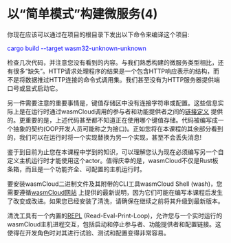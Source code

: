 # 以“简单模式”构建微服务(4)

你现在应该可以通过在项目的根目录下发出以下命令来编译这个项目:

<font color=Blue>cargo build --target wasm32-unknown-unknown</font>

检查几次代码，并注意您没有看到的内容。与我们熟悉构建的微服务类型相比，还有很多“缺失”。HTTP请求处理程序的结果是一个包含HTTP响应表示的结构，而不是将数据推过HTTP连接的命令式调用集。我们甚至没有为HTTP服务器提供端口号或显式启动它。
    
另一件需要注意的重要事情是，键值存储区中没有连接字符串或配置。这些信息实际上是在运行时通过wasmCloud调用的参与者和功能提供者之间的[链接定义](https://wasmcloud.dev/reference/host-runtime/links/     ) 提供的。更重要的是，上述代码甚至都不知道正在使用哪个键值存储。代码被编写成一个抽象的契约(OOP开发人员可能称之为接口)。正如您将在本课程的其余部分看到的，我们可以在运行时将一个实现替换为另一个实现，甚至不会丢失消息!

鉴于到目前为止您在本课程中学到的知识，可以理解您认为现在必须编写另一个自定义主机运行时才能使用这个actor。值得庆幸的是，wasmCloud不仅是Rust板条箱，而且是一个功能齐全、可配置的主机运行时。

要安装wasmCloud二进制文件及其附带的CLI工具wasmCloud Shell (wash)，您需要遵循[wasmCloud网站](https://wasmcloud.dev/) 上提供的最新说明，因为它们可能在编写本课程后发生了改变或改进。如果您已经安装了清洗，请确保在继续之前将其升级到最新版本。

清洗工具有一个内置的[REPL](https://en.wikipedia.org/wiki/Read%E2%80%93eval%E2%80%93print_loop) (Read-Eval-Print-Loop)，允许您与一个实时运行的wasmCloud主机进程交互，包括启动和停止参与者、功能提供者和配置链接。这使得在开发角色时对其进行试验、测试和配置变得非常容易。
